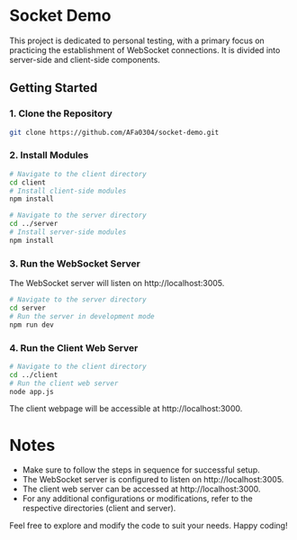 # Socket Demo

This project is dedicated to personal testing, with a primary focus on practicing the establishment of WebSocket connections. It is divided into server-side and client-side components.

## Getting Started
### 1. Clone the Repository
```bash
git clone https://github.com/AFa0304/socket-demo.git
```

### 2. Install Modules

```bash
# Navigate to the client directory
cd client
# Install client-side modules
npm install

# Navigate to the server directory
cd ../server
# Install server-side modules
npm install
```

### 3. Run the WebSocket Server
The WebSocket server will listen on http://localhost:3005.

```bash
# Navigate to the server directory
cd server
# Run the server in development mode
npm run dev
```

### 4. Run the Client Web Server

```bash
# Navigate to the client directory
cd ../client
# Run the client web server
node app.js
```

The client webpage will be accessible at http://localhost:3000.


# Notes
* Make sure to follow the steps in sequence for successful setup.
* The WebSocket server is configured to listen on http://localhost:3005.
* The client web server can be accessed at http://localhost:3000.
* For any additional configurations or modifications, refer to the respective directories (client and server).

Feel free to explore and modify the code to suit your needs. Happy coding!